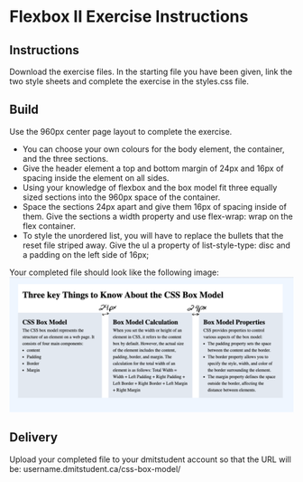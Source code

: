 # Flexbox II Exercise Instructions

## Instructions
Download the exercise files. In the starting file you have been given, link the two style sheets and complete the exercise in the styles.css file.

## Build
Use the 960px center page layout to complete the exercise.
- You can choose your own colours for the body element, the container, and the three sections.
- Give the header element a top and bottom margin of 24px and 16px of spacing inside the element on all sides.
- Using your knowledge of flexbox and the box model fit three equally sized sections into the 960px space of the container. 
- Space the sections 24px apart and give them 16px of spacing inside of them. Give the sections a width property and use flex-wrap: wrap on the flex container.
- To style the unordered list, you will have to replace the bullets that the reset file striped away. Give the ul a property of list-style-type: disc and a padding on the left side of 16px;

Your completed file should look like the following image:
<img src="./screenshot.png">

## Delivery
Upload your completed file to your dmitstudent account so that the URL will be: username.dmitstudent.ca/css-box-model/